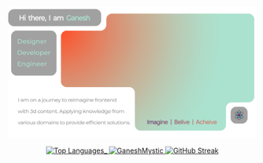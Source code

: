 <p align="center">
<a href="#"> <img width="720"  src="./SVG/jelly2.svg"  alt="Image" ></a>
</p>

<p align="center">
  <a href="#">
    <img src="https://github-readme-stats.vercel.app/api/top-langs/?username=GaneshMystic&layout=donut-vertical&border_radius=24&bg_color=666&border_color=666&text_color=fff&title_color=abe2cf" alt="Top Languages" >_
    <img width="380" src="https://github-readme-stats.vercel.app/api?username=GaneshMystic&show_icons=true&locale=en&border_radius=24&card_width=240&rank_icon=github&bg_color=666&border_color=666&text_color=fff&title_color=abe2cf&icon_color=abe2cf" alt="GaneshMystic" >
  </a>
  <a href="#">
    <img src="https://streak-stats.demolab.com?user=GaneshMystic&hide_border=true&border_radius=24&mode=weekly&card_width=690&fire=EB5454&background=abe2cf" alt="GitHub Streak" >
  </a>
</p>
